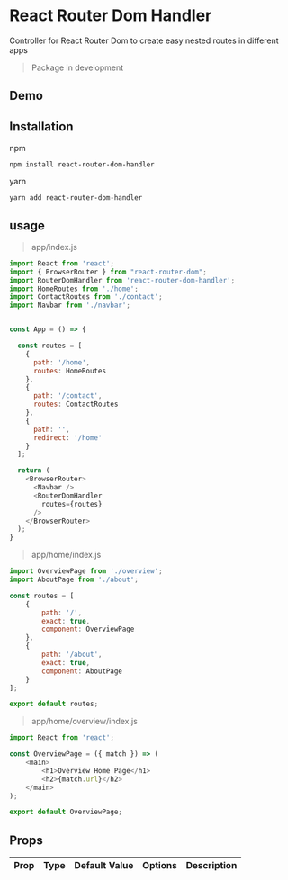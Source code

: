 # React Router Dom Handler

Controller for React Router Dom to create easy nested routes in different apps

> Package in development

## Demo

## Installation

npm
```
npm install react-router-dom-handler
```

yarn
```
yarn add react-router-dom-handler
```

## usage

> app/index.js
```javascript
import React from 'react';
import { BrowserRouter } from "react-router-dom";
import RouterDomHandler from 'react-router-dom-handler';
import HomeRoutes from './home';
import ContactRoutes from './contact';
import Navbar from './navbar';


const App = () => {

  const routes = [
    {
      path: '/home',
      routes: HomeRoutes
    },
    {
      path: '/contact',
      routes: ContactRoutes
    },
    {
      path: '',
      redirect: '/home'
    }
  ];

  return (
    <BrowserRouter>
      <Navbar />
      <RouterDomHandler
        routes={routes}
      />
    </BrowserRouter>
  );
}
```

> app/home/index.js
```javascript
import OverviewPage from './overview';
import AboutPage from './about';

const routes = [
    {
        path: '/',
        exact: true,
        component: OverviewPage
    },
    {
        path: '/about',
        exact: true,
        component: AboutPage
    }
];

export default routes;
```

> app/home/overview/index.js
```javascript
import React from 'react';

const OverviewPage = ({ match }) => (
    <main>
        <h1>Overview Home Page</h1>
        <h2>{match.url}</h2>
    </main>
);

export default OverviewPage;
```

## Props

Prop|Type|Default Value|Options|Description
----|----|-------------|-------|-----------
